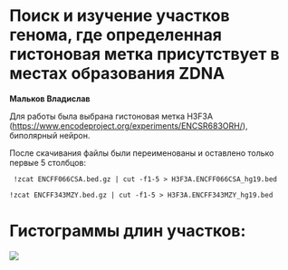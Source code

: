 # Поиск и изучение участков генома, где определенная гистоновая метка присутствует в местах образования ZDNA

**Мальков Владислав**

Для работы была выбрана гистоновая метка H3F3A (https://www.encodeproject.org/experiments/ENCSR683ORH/), биполярный нейрон.

После скачивания файлы были переименованы и оставлено только первые 5 столбцов:

 ``` !zcat ENCFF066CSA.bed.gz | cut -f1-5 > H3F3A.ENCFF066CSA_hg19.bed```

```!zcat ENCFF343MZY.bed.gz | cut -f1-5 > H3F3A.ENCFF343MZY_hg19.bed```

# Гистограммы длин участков:

<img src="https://github.com/vladislareon/hse21_H3F3A_ZDNA_human/blob/main/src/1.png"/>












